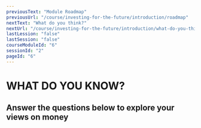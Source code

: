 ```yaml
---
previousText: "Module Roadmap"
previousUrl: "/course/investing-for-the-future/introduction/roadmap"
nextText: "What do you think?"
nextUrl: "/course/investing-for-the-future/introduction/what-do-you-think"
lastLession: "false"
lastSession: "false"
courseModuleId: "6"
sessionId: "2"
pageId: "6"
---
```



# WHAT DO YOU KNOW?

## Answer the questions below to explore your views on money